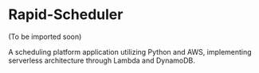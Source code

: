 # Rapid-Scheduler

(To be imported soon) 

A scheduling platform application utilizing Python and AWS, implementing serverless architecture through Lambda and DynamoDB.
